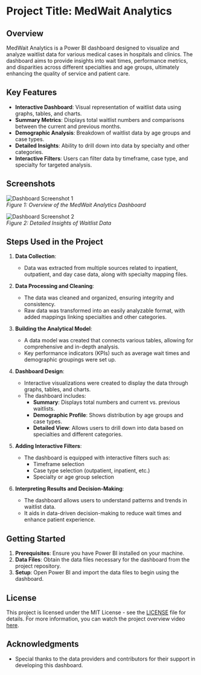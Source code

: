 # Project Title: MedWait Analytics

## Overview

MedWait Analytics is a Power BI dashboard designed to visualize and analyze waitlist data for various medical cases in hospitals and clinics. The dashboard aims to provide insights into wait times, performance metrics, and disparities across different specialties and age groups, ultimately enhancing the quality of service and patient care.

## Key Features

- **Interactive Dashboard**: Visual representation of waitlist data using graphs, tables, and charts.
- **Summary Metrics**: Displays total waitlist numbers and comparisons between the current and previous months.
- **Demographic Analysis**: Breakdown of waitlist data by age groups and case types.
- **Detailed Insights**: Ability to drill down into data by specialty and other categories.
- **Interactive Filters**: Users can filter data by timeframe, case type, and specialty for targeted analysis.

## Screenshots

![Dashboard Screenshot 1](IMAGE_URL_1)  
*Figure 1: Overview of the MedWait Analytics Dashboard*

![Dashboard Screenshot 2](IMAGE_URL_2)  
*Figure 2: Detailed Insights of Waitlist Data*

## Steps Used in the Project

1. **Data Collection**:
   - Data was extracted from multiple sources related to inpatient, outpatient, and day case data, along with specialty mapping files.

2. **Data Processing and Cleaning**:
   - The data was cleaned and organized, ensuring integrity and consistency. 
   - Raw data was transformed into an easily analyzable format, with added mappings linking specialties and other categories.

3. **Building the Analytical Model**:
   - A data model was created that connects various tables, allowing for comprehensive and in-depth analysis.
   - Key performance indicators (KPIs) such as average wait times and demographic groupings were set up.

4. **Dashboard Design**:
   - Interactive visualizations were created to display the data through graphs, tables, and charts.
   - The dashboard includes:
     - **Summary**: Displays total numbers and current vs. previous waitlists.
     - **Demographic Profile**: Shows distribution by age groups and case types.
     - **Detailed View**: Allows users to drill down into data based on specialties and different categories.

5. **Adding Interactive Filters**:
   - The dashboard is equipped with interactive filters such as:
     - Timeframe selection
     - Case type selection (outpatient, inpatient, etc.)
     - Specialty or age group selection

6. **Interpreting Results and Decision-Making**:
   - The dashboard allows users to understand patterns and trends in waitlist data.
   - It aids in data-driven decision-making to reduce wait times and enhance patient experience.

## Getting Started

1. **Prerequisites**: Ensure you have Power BI installed on your machine.
2. **Data Files**: Obtain the data files necessary for the dashboard from the project repository.
3. **Setup**: Open Power BI and import the data files to begin using the dashboard.

## License

This project is licensed under the MIT License - see the [LICENSE](LICENSE) file for details. For more information, you can watch the project overview video [here](https://youtu.be/G8ikAJele_s?si=a59mBYavCapVvvb3).

## Acknowledgments

- Special thanks to the data providers and contributors for their support in developing this dashboard.
